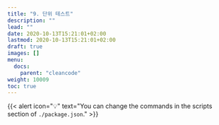```yaml
---
title: "9. 단위 테스트"
description: ""
lead: ""
date: 2020-10-13T15:21:01+02:00
lastmod: 2020-10-13T15:21:01+02:00
draft: true
images: []
menu:
  docs:
    parent: "cleancode"
weight: 10009
toc: true
---
```


{{< alert icon="💡" text="You can change the commands in the scripts section of `./package.json`." >}}
